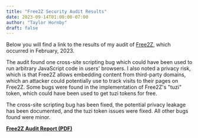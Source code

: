 ```yaml
---
title: "Free2Z Security Audit Results"
date: 2023-09-14T01:00:00-07:00
author: "Taylor Hornby"
draft: false
---
```


Below you will find a link to the results of my audit of
[Free2Z](https://free2z.com/), which occurred in February, 2023.

The audit found one cross-site scripting bug which could have been used to run
arbitrary JavaScript code in users' browsers. I also noted a privacy risk, which
is that Free2Z allows embedding content from third-party domains, which an
attacker could potentially use to track visits to their pages on Free2Z. Some
bugs were found in the implementation of Free2Z's "tuzi" token, which could have
been used to get tuzi tokens for free.

The cross-site scripting bug has been fixed, the potential privacy leakage has
been documented, and the tuzi token issues were fixed. All other bugs found were
minor.

[**Free2Z Audit Report (PDF)**](/audits/Free2Z%20Mini%20Audit-Final.pdf)